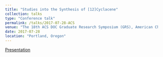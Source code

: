 ```yaml
---
title: "Studies into the Synthesis of [12]Cyclacene"
collection: talks
type: "Conference talk"
permalink: /talks/2017-07-28-ACS
venue: "The 18th ACS DOC Graduate Research Symposium (GRS), American Chemical Society, Division of Organic Chemistry"
date: 2017-07-28
location: "Portland, Oregon"
---
```


[Presentation](https://zhuoranzhang-ryan.github.io/website/files/2017-ACS-talk.pdf)
